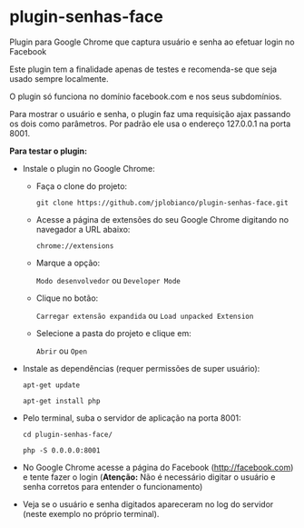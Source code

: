 # plugin-senhas-face
Plugin para Google Chrome que captura usuário e senha ao efetuar login no Facebook

Este plugin tem a finalidade apenas de testes e recomenda-se que seja usado sempre localmente.

O plugin só funciona no domínio facebook.com e nos seus subdomínios.

Para mostrar o usuário e senha, o plugin faz uma requisição ajax passando os dois como parâmetros. Por padrão ele usa o endereço 127.0.0.1 na porta 8001.

**Para testar o plugin:**

- Instale o plugin no Google Chrome:

  - Faça o clone do projeto:

     `git clone https://github.com/jplobianco/plugin-senhas-face.git`

  - Acesse a página de extensões do seu Google Chrome digitando no navegador a URL abaixo:

    `chrome://extensions` 
    
  - Marque a opção:
  
    `Modo desenvolvedor` ou `Developer Mode`
  
  - Clique no botão:
  
    `Carregar extensão expandida` ou `Load unpacked Extension`
  
  - Selecione a pasta do projeto e clique em:
  
    `Abrir` ou `Open`

- Instale as dependências (requer permissões de super usuário):

  `apt-get update`

  `apt-get install php`

- Pelo terminal, suba o servidor de aplicação na porta 8001:

  `cd plugin-senhas-face/`

  `php -S 0.0.0.0:8001`

- No Google Chrome acesse a página do Facebook (http://facebook.com) e tente fazer o login (**Atenção:** Não é necessário digitar o usuário e senha corretos para entender o funcionamento)

- Veja se o usuário e senha digitados apareceram no log do servidor (neste exemplo no próprio terminal).
